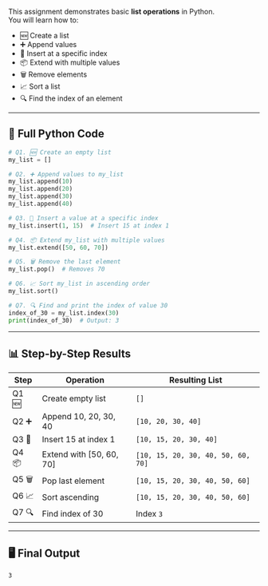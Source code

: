 This assignment demonstrates basic **list operations** in Python.  
You will learn how to:
- 🆕 Create a list
- ➕ Append values
- 📍 Insert at a specific index
- 📦 Extend with multiple values
- 🗑️ Remove elements
- 📈 Sort a list
- 🔍 Find the index of an element

---

## 📜 Full Python Code

```python
# Q1. 🆕 Create an empty list
my_list = []

# Q2. ➕ Append values to my_list
my_list.append(10)
my_list.append(20)
my_list.append(30)
my_list.append(40)

# Q3. 📍 Insert a value at a specific index
my_list.insert(1, 15)  # Insert 15 at index 1

# Q4. 📦 Extend my_list with multiple values
my_list.extend([50, 60, 70])

# Q5. 🗑️ Remove the last element
my_list.pop()  # Removes 70

# Q6. 📈 Sort my_list in ascending order
my_list.sort()

# Q7. 🔍 Find and print the index of value 30
index_of_30 = my_list.index(30)
print(index_of_30)  # Output: 3
````

---

## 📊 Step-by-Step Results

| Step   | Operation                 | Resulting List                     |
| ------ | ------------------------- | ---------------------------------- |
| Q1 🆕  | Create empty list         | `[]`                               |
| Q2 ➕   | Append 10, 20, 30, 40     | `[10, 20, 30, 40]`                 |
| Q3 📍  | Insert 15 at index 1      | `[10, 15, 20, 30, 40]`             |
| Q4 📦  | Extend with \[50, 60, 70] | `[10, 15, 20, 30, 40, 50, 60, 70]` |
| Q5 🗑️ | Pop last element          | `[10, 15, 20, 30, 40, 50, 60]`     |
| Q6 📈  | Sort ascending            | `[10, 15, 20, 30, 40, 50, 60]`     |
| Q7 🔍  | Find index of 30          | Index `3`                          |

---

## 🖥️ Final Output

```
3
```


